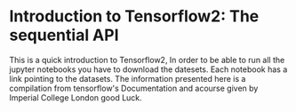 # Introduction to Tensorflow2: The sequential API
This is a quick introduction to Tensorflow2, In order to be able to run all the jupyter notebooks you have to download the datesets. Each notebook has a link pointing to the datasets. The information presented here is a compilation from tensorflow's Documentation and acourse given by Imperial College London good Luck.
